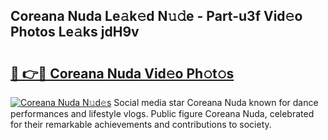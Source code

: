 ## Coreana Nuda Le𝚊k𝚎d N𝚞𝚍e - Part-u3f Vid𝚎o Photos Le𝚊ks jdH9v

# <h2><a href="http://fbdt9tc.evod.top/?m=Coreana+Nuda">🔗 👉🔴 Coreana Nuda Vid𝚎o Ph𝚘t𝚘s</a></h2>

[![Coreana Nuda N𝚞d𝚎s](https://i.imgur.com/8V9OHl7.gif)](http://fbdt9tc.evod.top/?m=Coreana+Nuda)
Social media star Coreana Nuda known for dance performances and lifestyle vlogs. Public figure Coreana Nuda, celebrated for their remarkable achievements and contributions to society. 
